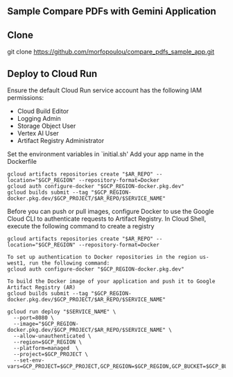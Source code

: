 ## Sample Compare PDFs with Gemini Application

## Clone

git clone https://github.com/morfopoulou/compare_pdfs_sample_app.git

## Deploy to Cloud Run

Ensure the default Cloud Run service account has the following IAM permissions:
- Cloud Build Editor
- Logging Admin
- Storage Object User
- Vertex AI User
- Artifact Registry Administrator


Set the environment variables in `initial.sh'
Add your app name in the Dockerfile
```In Cloud Shell, execute the following commands:
gcloud artifacts repositories create "$AR_REPO" --location="$GCP_REGION" --repository-format=Docker
gcloud auth configure-docker "$GCP_REGION-docker.pkg.dev"
gcloud builds submit --tag "$GCP_REGION-docker.pkg.dev/$GCP_PROJECT/$AR_REPO/$SERVICE_NAME"
```
Before you can push or pull images, configure Docker to use the Google Cloud CLI to authenticate requests to Artifact Registry.
In Cloud Shell, execute the following command to create a registry

```
gcloud artifacts repositories create "$AR_REPO" --location="$GCP_REGION" --repository-format=Docker
```
```
To set up authentication to Docker repositories in the region us-west1, run the following command:
gcloud auth configure-docker "$GCP_REGION-docker.pkg.dev"
```
```
To build the Docker image of your application and push it to Google Artifact Registry (AR)
gcloud builds submit --tag "$GCP_REGION-docker.pkg.dev/$GCP_PROJECT/$AR_REPO/$SERVICE_NAME"
```

``` Now deploy in Cloud Run
gcloud run deploy "$SERVICE_NAME" \
  --port=8080 \
  --image="$GCP_REGION-docker.pkg.dev/$GCP_PROJECT/$AR_REPO/$SERVICE_NAME" \
  --allow-unauthenticated \
  --region=$GCP_REGION \
  --platform=managed  \
  --project=$GCP_PROJECT \
  --set-env-vars=GCP_PROJECT=$GCP_PROJECT,GCP_REGION=$GCP_REGION,GCP_BUCKET=$GCP_BUCKET
```
